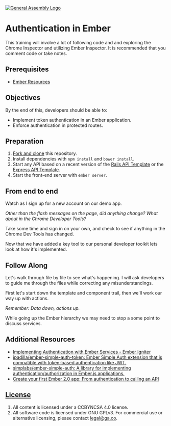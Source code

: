 [![General Assembly Logo](https://camo.githubusercontent.com/1a91b05b8f4d44b5bbfb83abac2b0996d8e26c92/687474703a2f2f692e696d6775722e636f6d2f6b6538555354712e706e67)](https://generalassemb.ly/education/web-development-immersive)

# Authentication in Ember

This training will involve a lot of following code and and exploring the
Chrome Inspector and utilizing Ember Inspector.  It is recommended that you
comment code or take notes.

## Prerequisites

-   [Ember Resources](https://github.com/ga-wdi-boston/ember-resources)

## Objectives

By the end of this, developers should be able to:

-   Implement token authentication in an Ember application.
-   Enforce authentication in protected routes.

## Preparation

1.  [Fork and clone](https://github.com/ga-wdi-boston/meta/wiki/ForkAndClone)
    this repository.
1.  Install dependencies with `npm install` and `bower install`.
1.  Start any API based on a recent version of the [Rails API
    Template](https://github.com/ga-wdi-boston/rails-api-template) or the
    [Express API
    Template](https://github.com/ga-wdi-boston/express-api-template).
1.  Start the front-end server with `ember server`.

## From end to end

Watch as I sign up for a new account on our demo app.

*Other than the flash messages on the page, did anything change?  What about in
the Chrome Developer Tools?*

Take some time and sign in on your own, and check to see if anything in the
Chrome Dev Tools has changed.

Now that we have added a key tool to our personal developer toolkit lets look
at how it's implemented.

## Follow Along

Let's walk through file by file to see what's happening.  I will ask
developers to guide me through the files while correcting any misunderstandings.

First let's start down the template and component trail, then we'll work our way
up with actions.

*Remember: Data down, actions up.*

While going up the Ember hierarchy we may need to stop a some point to discuss
services.

## Additional Resources

-   [Implementing Authentication with Ember Services - Ember
    Igniter](http://emberigniter.com/implementing-authentication-with-ember-services/)
-   [jpadilla/ember-simple-auth-token: Ember Simple Auth extension that is
    compatible with token-based authentication like
    JWT.](https://github.com/jpadilla/ember-simple-auth-token)
-   [simplabs/ember-simple-auth: A library for implementing
    authentication/authorization in Ember.js
    applications.](https://github.com/simplabs/ember-simple-auth)
-   [Create your first Ember 2.0 app: From authentication to calling an
    API](https://auth0.com/blog/2015/08/11/create-your-first-ember-2-dot-0-app-from-authentication-to-calling-an-api/)

## [License](LICENSE)

1.  All content is licensed under a CC­BY­NC­SA 4.0 license.
1.  All software code is licensed under GNU GPLv3. For commercial use or
    alternative licensing, please contact legal@ga.co.

